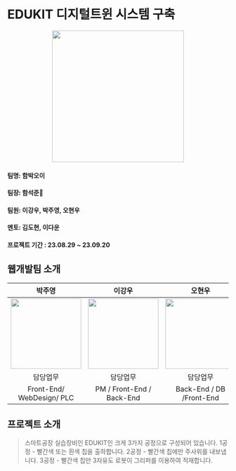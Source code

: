 # EDUKIT 디지털트윈 시스템 구축

<div align = 'center'><img width="300px" height="300px" src="https://github.com/seokjunh/Edukit_DigitalTwin/assets/130536128/1bc9491b-1df5-4abd-a252-d6beaebe20ca.png"/></div>

#### 팀명: 함박오이
#### 팀장: 함석준🏅
#### 팀원: 이강우, 박주영, 오현우
#### 멘토: 김도현, 이다운
#### 프로젝트 기간 : 23.08.29 ~ 23.09.20


## 웹개발팀 소개

|      박주영       |          이강우         |       오현우         |       함석준         |
| :------------------------------------------------------------------------------: | :---------------------------------------------------------------------------------------------------------------------------------------------------: | :---------------------------------------------------------------------------------------------------------------------------------------------------------------------------------------------------: | :------------------------------------------------------------------------------: |
|   <img width="160px" src="https://github.com/seokjunh/Edukit_DigitalTwin/assets/130536128/bbc106cb-c849-4469-989a-db796d33d5be.png" />    |   <img width="160px" src="https://github.com/seokjunh/Edukit_DigitalTwin/assets/130536128/1eb7836b-fd6b-424e-8697-2224cbb2b119" />    |   <img width="160px" src="https://github.com/seokjunh/Edukit_DigitalTwin/assets/130536128/cd96a81b-dc28-4a7b-b2e5-be2cfa24bbc0"/>   |   <img width="160px" src="https://github.com/seokjunh/Edukit_DigitalTwin/assets/130536128/c45e4cfa-f034-4b42-bfc9-f7a20d7d93e6"/>   |
|            담당업무           |            담당업무           |            담당업무          |            담당업무           |
|   Front-End/ WebDesign/ PLC   |   PM / Front-End / Back-End   |   Back-End / DB /Front-End   |   AI / IOT / PM / Back-End   |


## 프로젝트 소개

>스마트공장 실습장비인 EDUKIT인 크게 3가지 공정으로 구성되어 있습니다.
>1공정 - 빨간색 또는 흰색 칩을 출하합니다.
>2공정 - 빨간색 칩에만 주사위를 내보냅니다.
>3공정 - 빨간색 칩만 3자유도 로봇이 그리퍼를 이용하여 적재합니다.
